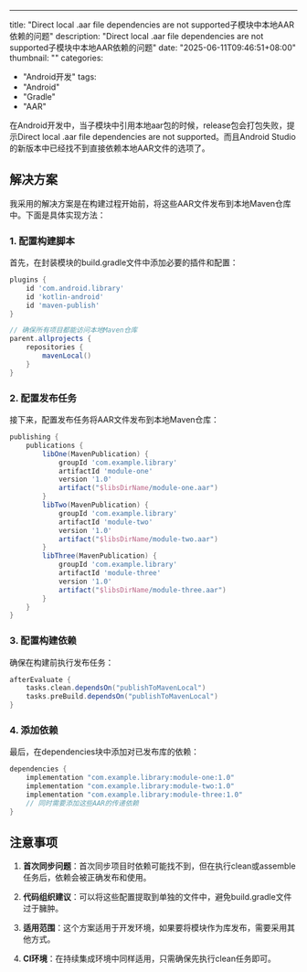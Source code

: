 ---
title: "Direct local .aar file dependencies are not supported子模块中本地AAR依赖的问题"
description: "Direct local .aar file dependencies are not supported子模块中本地AAR依赖的问题"
date: "2025-06-11T09:46:51+08:00"
thumbnail: ""
categories:
  - "Android开发"
tags:
  - "Android"
  - "Gradle"
  - "AAR"

在Android开发中，当子模块中引用本地aar包的时候，release包会打包失败，提示Direct local .aar file dependencies are not supported。而且Android Studio的新版本中已经找不到直接依赖本地AAR文件的选项了。

## 解决方案

我采用的解决方案是在构建过程开始前，将这些AAR文件发布到本地Maven仓库中。下面是具体实现方法：

### 1. 配置构建脚本

首先，在封装模块的build.gradle文件中添加必要的插件和配置：

```groovy
plugins {
    id 'com.android.library'
    id 'kotlin-android'
    id 'maven-publish'
}

// 确保所有项目都能访问本地Maven仓库
parent.allprojects {
    repositories {
        mavenLocal()
    }
}
```

### 2. 配置发布任务

接下来，配置发布任务将AAR文件发布到本地Maven仓库：

```groovy
publishing {
    publications {
        libOne(MavenPublication) {
            groupId 'com.example.library'
            artifactId 'module-one'
            version '1.0'
            artifact("$libsDirName/module-one.aar")
        }
        libTwo(MavenPublication) {
            groupId 'com.example.library'
            artifactId 'module-two'
            version '1.0'
            artifact("$libsDirName/module-two.aar")
        }
        libThree(MavenPublication) {
            groupId 'com.example.library'
            artifactId 'module-three'
            version '1.0'
            artifact("$libsDirName/module-three.aar")
        }
    }
}
```

### 3. 配置构建依赖

确保在构建前执行发布任务：

```groovy
afterEvaluate {
    tasks.clean.dependsOn("publishToMavenLocal")
    tasks.preBuild.dependsOn("publishToMavenLocal")
}
```

### 4. 添加依赖

最后，在dependencies块中添加对已发布库的依赖：

```groovy
dependencies {
    implementation "com.example.library:module-one:1.0"
    implementation "com.example.library:module-two:1.0"
    implementation "com.example.library:module-three:1.0"
    // 同时需要添加这些AAR的传递依赖
}
```

## 注意事项

1. **首次同步问题**：首次同步项目时依赖可能找不到，但在执行clean或assemble任务后，依赖会被正确发布和使用。

2. **代码组织建议**：可以将这些配置提取到单独的文件中，避免build.gradle文件过于臃肿。

3. **适用范围**：这个方案适用于开发环境，如果要将模块作为库发布，需要采用其他方式。

4. **CI环境**：在持续集成环境中同样适用，只需确保先执行clean任务即可。